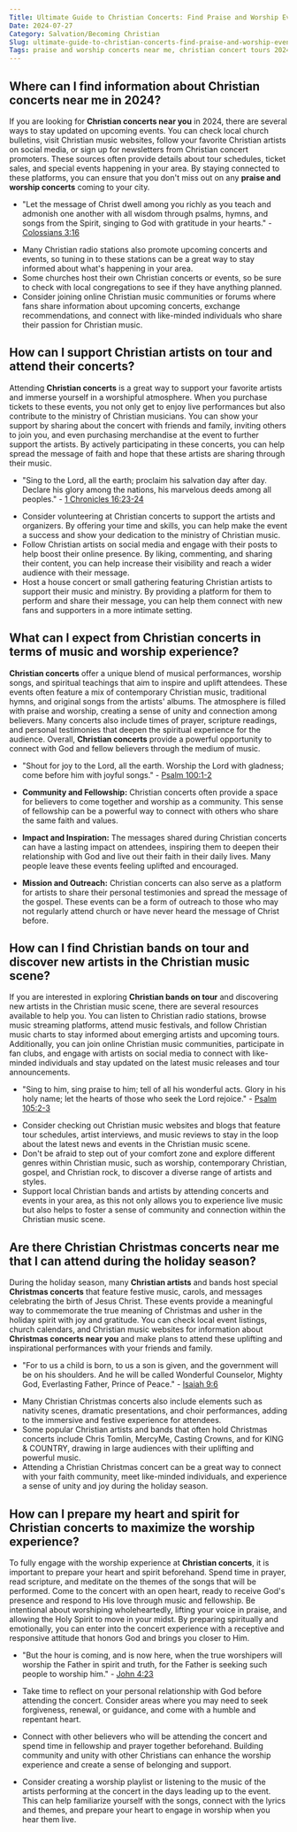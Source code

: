 ```yaml
---
Title: Ultimate Guide to Christian Concerts: Find Praise and Worship Events Near Me
Date: 2024-07-27
Category: Salvation/Becoming Christian
Slug: ultimate-guide-to-christian-concerts-find-praise-and-worship-events-near-me
Tags: praise and worship concerts near me, christian concert tours 2024, local christian concerts, christian concerts near me 2024, christian artist concerts near me, christian concerts in 2024, religious concerts near me, christian singers on tour, christian concerts near me, christian bands on tour, christian music tours near me, christian concerts near me in 2024, christian concerts coming up, christian music tours 2024, christian christmas concerts near me, christian artist concerts, salvation, becoming christian
---
```

## Where can I find information about **Christian concerts near me** in 2024?

If you are looking for **Christian concerts near you** in 2024, there are several ways to stay updated on upcoming events. You can check local church bulletins, visit Christian music websites, follow your favorite Christian artists on social media, or sign up for newsletters from Christian concert promoters. These sources often provide details about tour schedules, ticket sales, and special events happening in your area. By staying connected to these platforms, you can ensure that you don't miss out on any **praise and worship concerts** coming to your city.

* "Let the message of Christ dwell among you richly as you teach and admonish one another with all wisdom through psalms, hymns, and songs from the Spirit, singing to God with gratitude in your hearts." - [Colossians 3:16](https://www.bibleref.com/Colossians/3/Colossians-3-16.html)

- Many Christian radio stations also promote upcoming concerts and events, so tuning in to these stations can be a great way to stay informed about what's happening in your area.
- Some churches host their own Christian concerts or events, so be sure to check with local congregations to see if they have anything planned.
- Consider joining online Christian music communities or forums where fans share information about upcoming concerts, exchange recommendations, and connect with like-minded individuals who share their passion for Christian music.


## How can I support **Christian artists** on tour and attend their concerts?

Attending **Christian concerts** is a great way to support your favorite artists and immerse yourself in a worshipful atmosphere. When you purchase tickets to these events, you not only get to enjoy live performances but also contribute to the ministry of Christian musicians. You can show your support by sharing about the concert with friends and family, inviting others to join you, and even purchasing merchandise at the event to further support the artists. By actively participating in these concerts, you can help spread the message of faith and hope that these artists are sharing through their music.

* "Sing to the Lord, all the earth; proclaim his salvation day after day. Declare his glory among the nations, his marvelous deeds among all peoples." - [1 Chronicles 16:23-24](https://www.bibleref.com/1-Chronicles/16/1-Chronicles-16-23.html)

- Consider volunteering at Christian concerts to support the artists and organizers. By offering your time and skills, you can help make the event a success and show your dedication to the ministry of Christian music.
- Follow Christian artists on social media and engage with their posts to help boost their online presence. By liking, commenting, and sharing their content, you can help increase their visibility and reach a wider audience with their message.
- Host a house concert or small gathering featuring Christian artists to support their music and ministry. By providing a platform for them to perform and share their message, you can help them connect with new fans and supporters in a more intimate setting.


## What can I expect from **Christian concerts** in terms of music and worship experience?

**Christian concerts** offer a unique blend of musical performances, worship songs, and spiritual teachings that aim to inspire and uplift attendees. These events often feature a mix of contemporary Christian music, traditional hymns, and original songs from the artists' albums. The atmosphere is filled with praise and worship, creating a sense of unity and connection among believers. Many concerts also include times of prayer, scripture readings, and personal testimonies that deepen the spiritual experience for the audience. Overall, **Christian concerts** provide a powerful opportunity to connect with God and fellow believers through the medium of music.

* "Shout for joy to the Lord, all the earth. Worship the Lord with gladness; come before him with joyful songs." - [Psalm 100:1-2](https://www.bibleref.com/Psalm/100/Psalm-100-1.html)

- **Community and Fellowship:** Christian concerts often provide a space for believers to come together and worship as a community. This sense of fellowship can be a powerful way to connect with others who share the same faith and values.
  
- **Impact and Inspiration:** The messages shared during Christian concerts can have a lasting impact on attendees, inspiring them to deepen their relationship with God and live out their faith in their daily lives. Many people leave these events feeling uplifted and encouraged.
  
- **Mission and Outreach:** Christian concerts can also serve as a platform for artists to share their personal testimonies and spread the message of the gospel. These events can be a form of outreach to those who may not regularly attend church or have never heard the message of Christ before.


## How can I find **Christian bands on tour** and discover new artists in the Christian music scene?

If you are interested in exploring **Christian bands on tour** and discovering new artists in the Christian music scene, there are several resources available to help you. You can listen to Christian radio stations, browse music streaming platforms, attend music festivals, and follow Christian music charts to stay informed about emerging artists and upcoming tours. Additionally, you can join online Christian music communities, participate in fan clubs, and engage with artists on social media to connect with like-minded individuals and stay updated on the latest music releases and tour announcements.

* "Sing to him, sing praise to him; tell of all his wonderful acts. Glory in his holy name; let the hearts of those who seek the Lord rejoice." - [Psalm 105:2-3](https://www.bibleref.com/Psalm/105/Psalm-105-2.html)

- Consider checking out Christian music websites and blogs that feature tour schedules, artist interviews, and music reviews to stay in the loop about the latest news and events in the Christian music scene.
- Don't be afraid to step out of your comfort zone and explore different genres within Christian music, such as worship, contemporary Christian, gospel, and Christian rock, to discover a diverse range of artists and styles.
- Support local Christian bands and artists by attending concerts and events in your area, as this not only allows you to experience live music but also helps to foster a sense of community and connection within the Christian music scene.


## Are there **Christian Christmas concerts near me** that I can attend during the holiday season?

During the holiday season, many **Christian artists** and bands host special **Christmas concerts** that feature festive music, carols, and messages celebrating the birth of Jesus Christ. These events provide a meaningful way to commemorate the true meaning of Christmas and usher in the holiday spirit with joy and gratitude. You can check local event listings, church calendars, and Christian music websites for information about **Christmas concerts near you** and make plans to attend these uplifting and inspirational performances with your friends and family.

* "For to us a child is born, to us a son is given, and the government will be on his shoulders. And he will be called Wonderful Counselor, Mighty God, Everlasting Father, Prince of Peace." - [Isaiah 9:6](https://www.bibleref.com/Isaiah/9/Isaiah-9-6.html)

- Many Christian Christmas concerts also include elements such as nativity scenes, dramatic presentations, and choir performances, adding to the immersive and festive experience for attendees.
- Some popular Christian artists and bands that often hold Christmas concerts include Chris Tomlin, MercyMe, Casting Crowns, and for KING & COUNTRY, drawing in large audiences with their uplifting and powerful music.
- Attending a Christian Christmas concert can be a great way to connect with your faith community, meet like-minded individuals, and experience a sense of unity and joy during the holiday season.


## How can I prepare my heart and spirit for **Christian concerts** to maximize the worship experience?

To fully engage with the worship experience at **Christian concerts**, it is important to prepare your heart and spirit beforehand. Spend time in prayer, read scripture, and meditate on the themes of the songs that will be performed. Come to the concert with an open heart, ready to receive God's presence and respond to His love through music and fellowship. Be intentional about worshiping wholeheartedly, lifting your voice in praise, and allowing the Holy Spirit to move in your midst. By preparing spiritually and emotionally, you can enter into the concert experience with a receptive and responsive attitude that honors God and brings you closer to Him.

* "But the hour is coming, and is now here, when the true worshipers will worship the Father in spirit and truth, for the Father is seeking such people to worship him." - [John 4:23](https://www.bibleref.com/John/4/John-4-23.html)

- Take time to reflect on your personal relationship with God before attending the concert. Consider areas where you may need to seek forgiveness, renewal, or guidance, and come with a humble and repentant heart.
  
- Connect with other believers who will be attending the concert and spend time in fellowship and prayer together beforehand. Building community and unity with other Christians can enhance the worship experience and create a sense of belonging and support.
  
- Consider creating a worship playlist or listening to the music of the artists performing at the concert in the days leading up to the event. This can help familiarize yourself with the songs, connect with the lyrics and themes, and prepare your heart to engage in worship when you hear them live.
